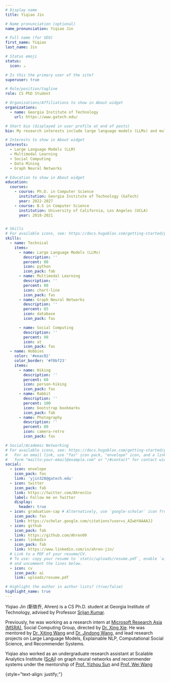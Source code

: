 ```yaml
---
# Display name
title: Yiqiao Jin

# Name pronunciation (optional)
name_pronunciation: Yiqiao Jin

# Full name (for SEO)
first_name: Yiqiao
last_name: Jin

# Status emoji
status:
  icon: ☕️

# Is this the primary user of the site?
superuser: true

# Role/position/tagline
role: CS PhD Student

# Organizations/Affiliations to show in About widget
organizations:
  - name: Georgia Institute of Technology
    url: https://www.gatech.edu/

# Short bio (displayed in user profile at end of posts)
bio: My research interests include large language models (LLMs) and multimodal learning, especially the evaluation, application, and fine-tuning of LLMs.

# Interests to show in About widget
interests:
  - Large Language Models (LLM)
  - Multimodal Learning
  - Social Computing
  - Data Mining
  - Graph Neural Networks

# Education to show in About widget
education:
  courses:
    - course: Ph.D. in Computer Science
      institution: Georgia Institute of Technology (GaTech)
      year: 2022-2027
    - course: B.S in Computer Science
      institution: University of California, Los Angeles (UCLA)
      year: 2018-2021


# Skills
# For available icons, see: https://docs.hugoblox.com/getting-started/page-builder/#icons
skills:
  - name: Technical
    items:
      - name: Large Language Models (LLMs)
        description: ''
        percent: 80
        icon: python
        icon_pack: fab
      - name: Multimodal Learning
        description: ''
        percent: 80
        icon: chart-line
        icon_pack: fas
      - name: Graph Neural Networks
        description: ''
        percent: 85
        icon: database
        icon_pack: fas        

      - name: Social Computing
        description: ''
        percent: 90
        icon: at
        icon_pack: fas
  - name: Hobbies
    color: '#eeac02'
    color_border: '#f0bf23'
    items:
      - name: Hiking
        description: ''
        percent: 60
        icon: person-hiking
        icon_pack: fas
      - name: Rabbit
        description: ''
        percent: 100
        icon: bootstrap bookmarks
        icon_pack: fab
      - name: Photography
        description: ''
        percent: 80
        icon: camera-retro
        icon_pack: fas

# Social/Academic Networking
# For available icons, see: https://docs.hugoblox.com/getting-started/page-builder/#icons
#   For an email link, use "fas" icon pack, "envelope" icon, and a link in the
#   form "mailto:your-email@example.com" or "/#contact" for contact widget.
social:
  - icon: envelope
    icon_pack: fas
    link: 'yjin328@gatech.edu'
  - icon: twitter
    icon_pack: fab
    link: https://twitter.com/AhrenJin
    label: Follow me on Twitter
    display:
      header: true
  - icon: graduation-cap # Alternatively, use `google-scholar` icon from `ai` icon pack
    icon_pack: fas
    link: https://scholar.google.com/citations?user=s_AZwbYAAAAJJ
  - icon: github
    icon_pack: fab
    link: https://github.com/Ahren09
  - icon: linkedin
    icon_pack: fab
    link: https://www.linkedin.com/in/ahren-jin/
  # Link to a PDF of your resume/CV.
  # To use: copy your resume to `static/uploads/resume.pdf`, enable `ai` icons in `params.yaml`,
  # and uncomment the lines below.
  - icon: cv
    icon_pack: ai
    link: uploads/resume.pdf

# Highlight the author in author lists? (true/false)
highlight_name: true
---
```



Yiqiao Jin (靳轶乔, Ahren) is a CS Ph.D. student at Georgia Institute of Technology, advised by Professor [Srijan Kumar](https://cc.gatech.edu/~srijan/). 

Previously, he was working as a research intern at [Microsoft Research Asia (MSRA)]('https://www.microsoft.com/en-us/research/lab/microsoft-research-asia/groups/'), Social Computing Group, directed by [Dr. Xing Xie](https://scholar.google.com/citations?hl=zh-CN&user=5EQfAFIAAAAJ). He was mentored by [Dr. Xiting Wang](https://scholar.google.com/citations?hl=zh-CN&user=urC8meQAAAAJ) and [Dr. Jindong Wang](https://jd92.wang/), and lead research projects on Large Language Models, Explainable NLP, Computational Social Science, and Recommender Systems.

Yiqiao also worked as an undergraduate research assistant at Scalable Analytics Institute ([ScAi](https://scai.cs.ucla.edu/)) on graph neural networks and recommender systems under the mentorship of [Prof. Yizhou Sun](http://web.cs.ucla.edu/~yzsun/) and [Prof. Wei Wang](http://web.cs.ucla.edu/~weiwang/)

{style="text-align: justify;"}
